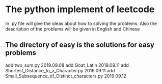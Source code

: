# The python implement of leetcode

In .py file will give the ideas about how to solving the problems. 
Also the description of the problems will be given in English and Chinese

## The directory of easy is  the solutions for easy problems

add two_sum.py  2019.09.08
add Goat_Latin 2019.09.11
add Shortest_Distance_to_a_Character.py 2019.09.11
add Small_Subsequence_of_Distinct_characters.py 2019.09.12
